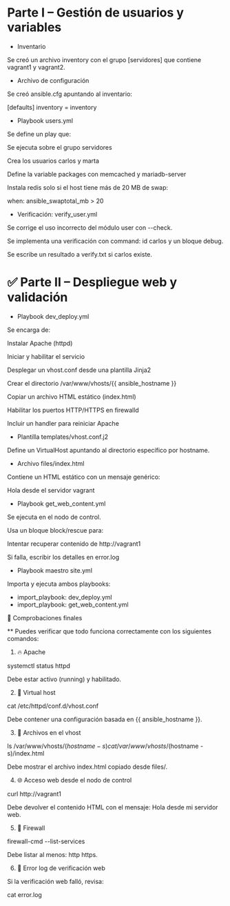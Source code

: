 # Parte I – Gestión de usuarios y variables
* Inventario

Se creó un archivo inventory con el grupo [servidores] que contiene vagrant1 y vagrant2.

* Archivo de configuración

Se creó ansible.cfg apuntando al inventario:


[defaults]
inventory = inventory

* Playbook users.yml

Se define un play que:

Se ejecuta sobre el grupo servidores

Crea los usuarios carlos y marta

Define la variable packages con memcached y mariadb-server

Instala redis solo si el host tiene más de 20 MB de swap:

when: ansible_swaptotal_mb > 20

* Verificación: verify_user.yml

Se corrige el uso incorrecto del módulo user con --check.

Se implementa una verificación con command: id carlos y un bloque debug.

Se escribe un resultado a verify.txt si carlos existe.

# ✅ Parte II – Despliegue web y validación

* Playbook dev_deploy.yml

Se encarga de:

Instalar Apache (httpd)

Iniciar y habilitar el servicio

Desplegar un vhost.conf desde una plantilla Jinja2

Crear el directorio /var/www/vhosts/{{ ansible_hostname }}

Copiar un archivo HTML estático (index.html)

Habilitar los puertos HTTP/HTTPS en firewalld

Incluir un handler para reiniciar Apache

* Plantilla templates/vhost.conf.j2

Define un VirtualHost apuntando al directorio específico por hostname.

* Archivo files/index.html

Contiene un HTML estático con un mensaje genérico:

Hola desde el servidor vagrant

* Playbook get_web_content.yml

Se ejecuta en el nodo de control.

Usa un bloque block/rescue para:

Intentar recuperar contenido de http://vagrant1

Si falla, escribir los detalles en error.log

* Playbook maestro site.yml

Importa y ejecuta ambos playbooks:

- import_playbook: dev_deploy.yml
- import_playbook: get_web_content.yml
  
🔎 Comprobaciones finales


** Puedes verificar que todo funciona correctamente con los siguientes comandos:


1. 🔥 Apache

systemctl status httpd

Debe estar activo (running) y habilitado.

2. 🧾 Virtual host

cat /etc/httpd/conf.d/vhost.conf

Debe contener una configuración basada en {{ ansible_hostname }}.

3. 📁 Archivos en el vhost

ls /var/www/vhosts/$(hostname -s)
cat /var/www/vhosts/$(hostname -s)/index.html

Debe mostrar el archivo index.html copiado desde files/.

4. 🌐 Acceso web desde el nodo de control

curl http://vagrant1

Debe devolver el contenido HTML con el mensaje: Hola desde mi servidor web.

5. 🔐 Firewall

firewall-cmd --list-services

Debe listar al menos: http https.

6. 📄 Error log de verificación web
   
Si la verificación web falló, revisa:

cat error.log

